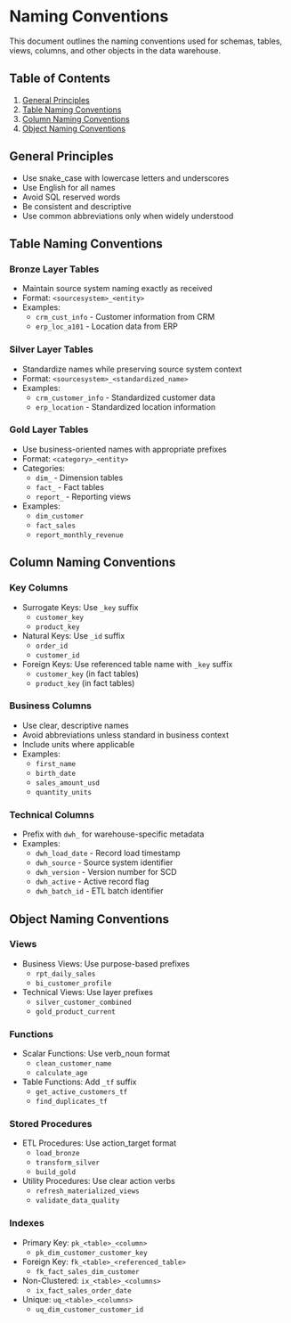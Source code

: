 # Naming Conventions

This document outlines the naming conventions used for schemas, tables, views, columns, and other objects in the data warehouse.

## Table of Contents

1. [General Principles](#general-principles)
2. [Table Naming Conventions](#table-naming-conventions)
3. [Column Naming Conventions](#column-naming-conventions)
4. [Object Naming Conventions](#object-naming-conventions)

## General Principles

* Use snake_case with lowercase letters and underscores
* Use English for all names
* Avoid SQL reserved words
* Be consistent and descriptive
* Use common abbreviations only when widely understood

## Table Naming Conventions

### Bronze Layer Tables

* Maintain source system naming exactly as received
* Format: `<sourcesystem>_<entity>`
* Examples:
  * `crm_cust_info` - Customer information from CRM
  * `erp_loc_a101` - Location data from ERP

### Silver Layer Tables

* Standardize names while preserving source system context
* Format: `<sourcesystem>_<standardized_name>`
* Examples:
  * `crm_customer_info` - Standardized customer data
  * `erp_location` - Standardized location information

### Gold Layer Tables

* Use business-oriented names with appropriate prefixes
* Format: `<category>_<entity>`
* Categories:
  * `dim_` - Dimension tables
  * `fact_` - Fact tables
  * `report_` - Reporting views
* Examples:
  * `dim_customer`
  * `fact_sales`
  * `report_monthly_revenue`

## Column Naming Conventions

### Key Columns

* Surrogate Keys: Use `_key` suffix
  * `customer_key`
  * `product_key`
* Natural Keys: Use `_id` suffix
  * `order_id`
  * `customer_id`
* Foreign Keys: Use referenced table name with `_key` suffix
  * `customer_key` (in fact tables)
  * `product_key` (in fact tables)

### Business Columns

* Use clear, descriptive names
* Avoid abbreviations unless standard in business context
* Include units where applicable
* Examples:
  * `first_name`
  * `birth_date`
  * `sales_amount_usd`
  * `quantity_units`

### Technical Columns

* Prefix with `dwh_` for warehouse-specific metadata
* Examples:
  * `dwh_load_date` - Record load timestamp
  * `dwh_source` - Source system identifier
  * `dwh_version` - Version number for SCD
  * `dwh_active` - Active record flag
  * `dwh_batch_id` - ETL batch identifier

## Object Naming Conventions

### Views

* Business Views: Use purpose-based prefixes
  * `rpt_daily_sales`
  * `bi_customer_profile`
* Technical Views: Use layer prefixes
  * `silver_customer_combined`
  * `gold_product_current`

### Functions

* Scalar Functions: Use verb_noun format
  * `clean_customer_name`
  * `calculate_age`
* Table Functions: Add `_tf` suffix
  * `get_active_customers_tf`
  * `find_duplicates_tf`

### Stored Procedures

* ETL Procedures: Use action_target format
  * `load_bronze`
  * `transform_silver`
  * `build_gold`
* Utility Procedures: Use clear action verbs
  * `refresh_materialized_views`
  * `validate_data_quality`

### Indexes

* Primary Key: `pk_<table>_<column>`
  * `pk_dim_customer_customer_key`
* Foreign Key: `fk_<table>_<referenced_table>`
  * `fk_fact_sales_dim_customer`
* Non-Clustered: `ix_<table>_<columns>`
  * `ix_fact_sales_order_date`
* Unique: `uq_<table>_<columns>`
  * `uq_dim_customer_customer_id`
